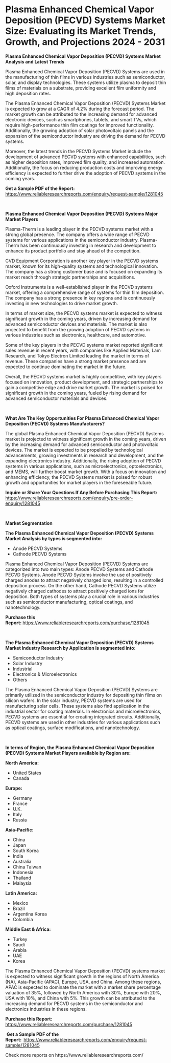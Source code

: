 <p><h1>Plasma Enhanced Chemical Vapor Deposition (PECVD) Systems Market Size: Evaluating its Market Trends, Growth, and Projections 2024 - 2031</h1></p><p><strong>Plasma Enhanced Chemical Vapor Deposition (PECVD) Systems Market Analysis and Latest Trends</strong></p>
<p><p>Plasma Enhanced Chemical Vapor Deposition (PECVD) Systems are used in the manufacturing of thin films in various industries such as semiconductor, solar, and display technologies. These systems utilize plasma to deposit thin films of materials on a substrate, providing excellent film uniformity and high deposition rates.</p><p>The Plasma Enhanced Chemical Vapor Deposition (PECVD) Systems Market is expected to grow at a CAGR of 4.2% during the forecast period. The market growth can be attributed to the increasing demand for advanced electronic devices, such as smartphones, tablets, and smart TVs, which require high-performance thin film coatings for improved functionality. Additionally, the growing adoption of solar photovoltaic panels and the expansion of the semiconductor industry are driving the demand for PECVD systems.</p><p>Moreover, the latest trends in the PECVD Systems Market include the development of advanced PECVD systems with enhanced capabilities, such as higher deposition rates, improved film quality, and increased automation. Additionally, the focus on reducing production costs and improving energy efficiency is expected to further drive the adoption of PECVD systems in the coming years.</p></p>
<p><strong>Get a Sample PDF of the Report:&nbsp;</strong> <a href="https://www.reliableresearchreports.com/enquiry/request-sample/1281045">https://www.reliableresearchreports.com/enquiry/request-sample/1281045</a></p>
<p>&nbsp;</p>
<p><strong>Plasma Enhanced Chemical Vapor Deposition (PECVD) Systems Major Market Players</strong></p>
<p><p>Plasma-Therm is a leading player in the PECVD systems market with a strong global presence. The company offers a wide range of PECVD systems for various applications in the semiconductor industry. Plasma-Therm has been continuously investing in research and development to enhance its product portfolio and stay ahead of the competition.</p><p>CVD Equipment Corporation is another key player in the PECVD systems market, known for its high-quality systems and technological innovation. The company has a strong customer base and is focused on expanding its market reach through strategic partnerships and acquisitions.</p><p>Oxford Instruments is a well-established player in the PECVD systems market, offering a comprehensive range of systems for thin film deposition. The company has a strong presence in key regions and is continuously investing in new technologies to drive market growth.</p><p>In terms of market size, the PECVD systems market is expected to witness significant growth in the coming years, driven by increasing demand for advanced semiconductor devices and materials. The market is also projected to benefit from the growing adoption of PECVD systems in various industries such as electronics, healthcare, and automotive.</p><p>Some of the key players in the PECVD systems market reported significant sales revenue in recent years, with companies like Applied Materials, Lam Research, and Tokyo Electron Limited leading the market in terms of revenue. These companies have a strong market presence and are expected to continue dominating the market in the future.</p><p>Overall, the PECVD systems market is highly competitive, with key players focused on innovation, product development, and strategic partnerships to gain a competitive edge and drive market growth. The market is poised for significant growth in the coming years, fueled by rising demand for advanced semiconductor materials and devices.</p></p>
<p>&nbsp;</p>
<p><strong>What Are The Key Opportunities For Plasma Enhanced Chemical Vapor Deposition (PECVD) Systems Manufacturers?</strong></p>
<p><p>The global Plasma Enhanced Chemical Vapor Deposition (PECVD) Systems market is projected to witness significant growth in the coming years, driven by the increasing demand for advanced semiconductor and photovoltaic devices. The market is expected to be propelled by technological advancements, growing investments in research and development, and the expanding electronics industry. Additionally, the rising adoption of PECVD systems in various applications, such as microelectronics, optoelectronics, and MEMS, will further boost market growth. With a focus on innovation and enhancing efficiency, the PECVD Systems market is poised for robust growth and opportunities for market players in the foreseeable future.</p></p>
<p><strong>Inquire or Share Your Questions If Any Before Purchasing This Report:</strong> <a href="https://www.reliableresearchreports.com/enquiry/pre-order-enquiry/1281045">https://www.reliableresearchreports.com/enquiry/pre-order-enquiry/1281045</a></p>
<p>&nbsp;</p>
<p><strong>Market Segmentation</strong></p>
<p><strong>The Plasma Enhanced Chemical Vapor Deposition (PECVD) Systems Market Analysis by types is segmented into:</strong></p>
<p><ul><li>Anode PECVD Systems</li><li>Cathode PECVD Systems</li></ul></p>
<p><p>Plasma Enhanced Chemical Vapor Deposition (PECVD) Systems are categorized into two main types: Anode PECVD Systems and Cathode PECVD Systems. Anode PECVD Systems involve the use of positively charged anodes to attract negatively charged ions, resulting in a controlled deposition process. On the other hand, Cathode PECVD Systems utilize negatively charged cathodes to attract positively charged ions for deposition. Both types of systems play a crucial role in various industries such as semiconductor manufacturing, optical coatings, and nanotechnology.</p></p>
<p><strong>Purchase this Report:&nbsp;</strong><a href="https://www.reliableresearchreports.com/purchase/1281045">https://www.reliableresearchreports.com/purchase/1281045</a></p>
<p>&nbsp;</p>
<p><strong>The Plasma Enhanced Chemical Vapor Deposition (PECVD) Systems Market Industry Research by Application is segmented into:</strong></p>
<p><ul><li>Semiconductor Industry</li><li>Solar Industry</li><li>Industrial</li><li>Electronics & Microelectronics</li><li>Others</li></ul></p>
<p><p>The Plasma Enhanced Chemical Vapor Deposition (PECVD) Systems are primarily utilized in the semiconductor industry for depositing thin films on silicon wafers. In the solar industry, PECVD systems are used for manufacturing solar cells. These systems also find application in the industrial sector for coating materials. In electronics and microelectronics, PECVD systems are essential for creating integrated circuits. Additionally, PECVD systems are used in other industries for various applications such as optical coatings, surface modifications, and nanotechnology.</p></p>
<p>&nbsp;</p>
<p><strong>In terms of Region, the Plasma Enhanced Chemical Vapor Deposition (PECVD) Systems Market Players available by Region are:</strong></p>
<p>
    <p> <strong> North America: </strong>
        <ul>
            <li>United States</li>
            <li>Canada</li>
        </ul>
        </p> 
    <p> <strong> Europe: </strong>
        <ul>
            <li>Germany</li>
            <li>France</li>
            <li>U.K.</li>
            <li>Italy</li>
            <li>Russia</li>
        </ul>
        </p> 
    <p> <strong> Asia-Pacific: </strong>
        <ul>
            <li>China</li>
            <li>Japan</li>
            <li>South Korea</li>
            <li>India</li>
            <li>Australia</li>
            <li>China Taiwan</li>
            <li>Indonesia</li>
            <li>Thailand</li>
            <li>Malaysia</li>
        </ul>
        </p> 
    <p> <strong> Latin America: </strong>
        <ul>
            <li>Mexico</li>
            <li>Brazil</li>
            <li>Argentina Korea</li>
            <li>Colombia</li>
        </ul>
        </p> 
    <p> <strong> Middle East & Africa: </strong>
        <ul>
            <li>Turkey</li>
            <li>Saudi</li>
            <li>Arabia</li>
            <li>UAE</li>
            <li>Korea</li>
        </ul>
    </p>
    </p>
<p><p>The Plasma Enhanced Chemical Vapor Deposition (PECVD) systems market is expected to witness significant growth in the regions of North America (NA), Asia-Pacific (APAC), Europe, USA, and China. Among these regions, APAC is expected to dominate the market with a market share percentage valuation of 35%, followed by North America with 30%, Europe with 20%, USA with 10%, and China with 5%. This growth can be attributed to the increasing demand for PECVD systems in the semiconductor and electronics industries in these regions.</p></p>
<p><strong>Purchase this Report: </strong><a href="https://www.reliableresearchreports.com/purchase/1281045">https://www.reliableresearchreports.com/purchase/1281045</a></p>
<p>&nbsp;<strong>Get a Sample PDF of the Report:&nbsp;&nbsp;</strong><a href="https://www.reliableresearchreports.com/enquiry/request-sample/1281045">https://www.reliableresearchreports.com/enquiry/request-sample/1281045</a></p>
<p><strong></strong></p>
<p>Check more reports on https://www.reliableresearchreports.com/</p>